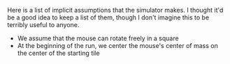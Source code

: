 Here is a list of implicit assumptions that the simulator makes. I thought it'd
be a good idea to keep a list of them, though I don't imagine this to be
terribly useful to anyone.

* We assume that the mouse can rotate freely in a square
* At the beginning of the run, we center the mouse's center of mass on the center of the starting tile
